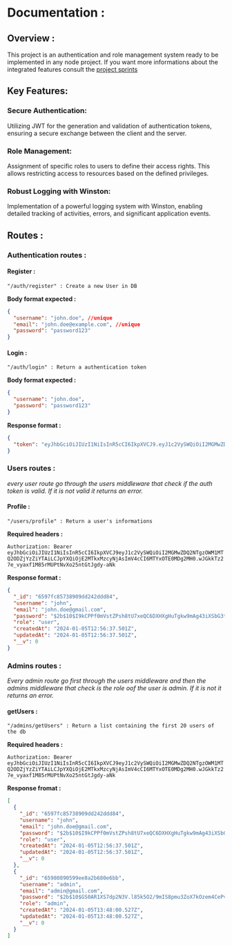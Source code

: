 # Documentation :

## Overview :

This project is an authentication and role management system ready to be implemented in any node project.
If you want more informations about the integrated features consult the [project sprints](sprints.md)

## Key Features:

### Secure Authentication:

Utilizing JWT for the generation and validation of authentication tokens, ensuring a secure exchange between the client and the server.

### Role Management:

Assignment of specific roles to users to define their access rights. This allows restricting access to resources based on the defined privileges.

### Robust Logging with Winston:

Implementation of a powerful logging system with Winston, enabling detailed tracking of activities, errors, and significant application events.

## Routes :

### Authentication routes :

#### Register :

`"/auth/register" : Create a new User in DB`

**Body format expected :**

```json
{
  "username": "john.doe", //unique
  "email": "john.doe@example.com", //unique
  "password": "password123"
}
```

#### Login :

`"/auth/login" : Return a authentication token`

**Body format expected :**

```json
{
  "username": "john.doe",
  "password": "password123"
}
```

**Response format :**

```json
{
  "token": "eyJhbGciOiJIUzI1NiIsInR5cCI6IkpXVCJ9.eyJ1c2VySWQiOiI2MGMwZDQ2NTgzOWM1MTQ2ODZjYzZiYTAiLCJpYXQiOjE2MTkxMzcyNjAsImV4cCI6MTYxOTE0MDg2MH0.wJGkkTz27e_vyaxf1M85rMUPtNvXo25ntGtJgdy-aNk"
}
```

### Users routes :

_every user route go through the users middleware that check if the auth token is valid. If it is not valid it returns an error._

#### Profile :

`"/users/profile" : Return a user's informations`

**Required headers :**

`Authorization: Bearer eyJhbGciOiJIUzI1NiIsInR5cCI6IkpXVCJ9eyJ1c2VySWQiOiI2MGMwZDQ2NTgzOWM1MTQ2ODZjYzZiYTAiLCJpYXQiOjE2MTkxMzcyNjAsImV4cCI6MTYxOTE0MDg2MH0.wJGkkTz27e_vyaxf1M85rMUPtNvXo25ntGtJgdy-aNk`

**Response format :**

```json
{
  "_id": "6597fc85738909dd242ddd84",
  "username": "john",
  "email": "john.doe@gmail.com",
  "password": "$2b$10$I9kCPPf0mVstZPsh8tU7xeQC6DXHXgHuTgkw9mAg43iXSbG3txXGa", //hashed password
  "role": "user",
  "createdAt": "2024-01-05T12:56:37.501Z",
  "updatedAt": "2024-01-05T12:56:37.501Z",
  "__v": 0
}
```

### Admins routes :

_Every admin route go first through the users middleware and then the admins middleware that check is the role oof the user is admin. If it is not it returns an error._

#### getUsers :

`"/admins/getUsers" : Return a list containing the first 20 users of the db`

**Required headers :**

`Authorization: Bearer eyJhbGciOiJIUzI1NiIsInR5cCI6IkpXVCJ9eyJ1c2VySWQiOiI2MGMwZDQ2NTgzOWM1MTQ2ODZjYzZiYTAiLCJpYXQiOjE2MTkxMzcyNjAsImV4cCI6MTYxOTE0MDg2MH0.wJGkkTz27e_vyaxf1M85rMUPtNvXo25ntGtJgdy-aNk`

**Response fromat :**

```json
[
  {
    "_id": "6597fc85738909dd242ddd84",
    "username": "john",
    "email": "john.doe@gmail.com",
    "password": "$2b$10$I9kCPPf0mVstZPsh8tU7xeQC6DXHXgHuTgkw9mAg43iXSbG3txXGa",
    "role": "user",
    "createdAt": "2024-01-05T12:56:37.501Z",
    "updatedAt": "2024-01-05T12:56:37.501Z",
    "__v": 0
  },
  {
    "_id": "65980890599ee8a2b680e6bb",
    "username": "admin",
    "email": "admin@gmail.com",
    "password": "$2b$10$GS0AR1XS7dp2N3V.l85k5O2/9mIS8pmu3ZoX7kOzem4CePvS/7XZi",
    "role": "admin",
    "createdAt": "2024-01-05T13:48:00.527Z",
    "updatedAt": "2024-01-05T13:48:00.527Z",
    "__v": 0
  }
]
```
